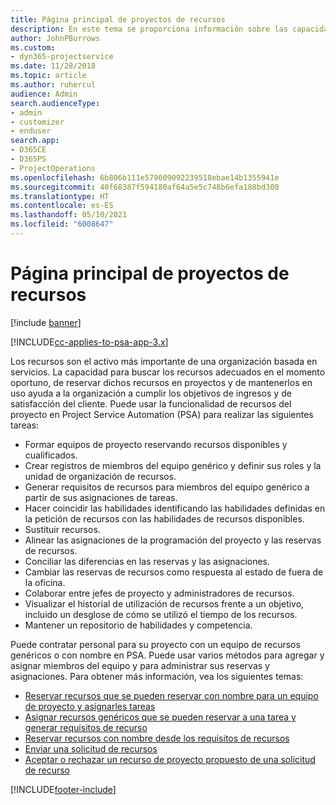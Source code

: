 ```yaml
---
title: Página principal de proyectos de recursos
description: En este tema se proporciona información sobre las capacidades de administración de recursos en Project Service Automation (PSA) para Dynamics 365.
author: JohnPBurrows
ms.custom:
- dyn365-projectservice
ms.date: 11/28/2018
ms.topic: article
ms.author: ruhercul
audience: Admin
search.audienceType:
- admin
- customizer
- enduser
search.app:
- D365CE
- D365PS
- ProjectOperations
ms.openlocfilehash: 6b806b111e579609092239518ebae14b1355941e
ms.sourcegitcommit: 40f68387f594180af64a5e5c748b6efa188bd300
ms.translationtype: HT
ms.contentlocale: es-ES
ms.lasthandoff: 05/10/2021
ms.locfileid: "6008647"
---
```

# <a name="resourcing-projects-home-page"></a>Página principal de proyectos de recursos

[!include [banner](../includes/psa-now-project-operations.md)]

[!INCLUDE[cc-applies-to-psa-app-3.x](../includes/cc-applies-to-psa-app-3x.md)]

Los recursos son el activo más importante de una organización basada en servicios. La capacidad para buscar los recursos adecuados en el momento oportuno, de reservar dichos recursos en proyectos y de mantenerlos en uso ayuda a la organización a cumplir los objetivos de ingresos y de satisfacción del cliente. Puede usar la funcionalidad de recursos del proyecto en Project Service Automation (PSA) para realizar las siguientes tareas:

- Formar equipos de proyecto reservando recursos disponibles y cualificados.
- Crear registros de miembros del equipo genérico y definir sus roles y la unidad de organización de recursos.
- Generar requisitos de recursos para miembros del equipo genérico a partir de sus asignaciones de tareas.
- Hacer coincidir las habilidades identificando las habilidades definidas en la petición de recursos con las habilidades de recursos disponibles.
- Sustituir recursos.
- Alinear las asignaciones de la programación del proyecto y las reservas de recursos.
- Conciliar las diferencias en las reservas y las asignaciones.
- Cambiar las reservas de recursos como respuesta al estado de fuera de la oficina.
- Colaborar entre jefes de proyecto y administradores de recursos.
- Visualizar el historial de utilización de recursos frente a un objetivo, incluido un desglose de cómo se utilizó el tiempo de los recursos.
- Mantener un repositorio de habilidades y competencia.


Puede contratar personal para su proyecto con un equipo de recursos genéricos o con nombre en PSA. Puede usar varios métodos para agregar y asignar miembros del equipo y para administrar sus reservas y asignaciones. Para obtener más información, vea los siguientes temas:

- [Reservar recursos que se pueden reservar con nombre para un equipo de proyecto y asignarles tareas](assign-named-bookable-resource.md)
- [Asignar recursos genéricos que se pueden reservar a una tarea y generar requisitos de recurso](assign-generic-bookable-resource.md)
- [Reservar recursos con nombre desde los requisitos de recursos](book-named-resource.md)
- [Enviar una solicitud de recursos](submit-resource-request.md)
- [Aceptar o rechazar un recurso de proyecto propuesto de una solicitud de recurso](accept-reject-proposed-resource.md)


[!INCLUDE[footer-include](../includes/footer-banner.md)]
